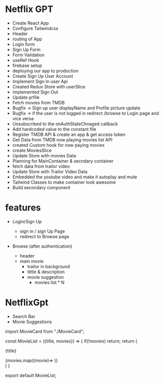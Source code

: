 # Netflix GPT

- Create React App
- Configure Tailwindcss
- Header
- routing of App
- Login form
- Sign Up Form
- Form Validation
- useRef Hook
- firebase setup
- deploying our app to production
- Create Sign Up User Account
- Implement Sign In user Api
- Created Redux Store with userSlice
- implemented Sign Out
- Update prfile
- Fetch movies from TMDB
- Bugfix -> Sign up user displayName and Profile picture update
- Bugfix -> if the user is not logged in redirect /browse to Login page and vice versa
- Unsubscribed to the onAuthStateChnaged callback
- Add hardcoded value to the constant file
- Register TMDB API & create an app & get access token
- Get Data from TMDB now playing movies list API
- created Custom hook for now paying movies
- create MoviesSlice
- Update Store with movies Data
- Planning for MainContainer & secndary container
- fetch data from trailor video
- Update Store with Trailor Video Data
- Embedded the youtube video and make it autoplay and mute
- Tailwind Classes to make container look awesome
- Build secondary component

# features

- Login/Sign Up

  - sign in / sign Up Page
  - redirect to Browse page

- Browse (after authentication)
  - header
  - main movie
    - trailor in background
    - tittle & description
    - movie suggestion
      - movies list \* N

# NetflixGpt

- Search Bar
- Movie Suggestions

import MovieCard from "./MovieCard";

const MovieList = ({title, movies}) => {
if(!movies) return;
return (
<div className="px-4 md:px-7 w-screen ">
<p className=" text-white pt-12 md:pt-4 md:text-2xl pb-4">{title}</p>
<div className=" flex overflow-x-scroll scrollbar-hide">
<div className=" flex">
{movies.map((movie)=> <MovieCard key= {movie.id} posterPath = { movie.poster_path} />)}
</div>
</div>
</div>
)
}

export default MovieList;

